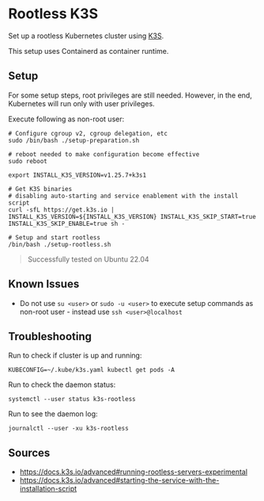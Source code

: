 # Rootless K3S
Set up a rootless Kubernetes cluster using [K3S](https://k3s.io/).

This setup uses Containerd as container runtime.

## Setup

For some setup steps, root privileges are still needed. 
However, in the end, Kubernetes will run only with user privileges.

Execute following as non-root user:

```shell
# Configure cgroup v2, cgroup delegation, etc
sudo /bin/bash ./setup-preparation.sh

# reboot needed to make configuration become effective 
sudo reboot

export INSTALL_K3S_VERSION=v1.25.7+k3s1

# Get K3S binaries
# disabling auto-starting and service enablement with the install script
curl -sfL https://get.k3s.io | INSTALL_K3S_VERSION=${INSTALL_K3S_VERSION} INSTALL_K3S_SKIP_START=true INSTALL_K3S_SKIP_ENABLE=true sh -

# Setup and start rootless
/bin/bash ./setup-rootless.sh
```

> Successfully tested on Ubuntu 22.04

## Known Issues

- Do not use `su <user>` or `sudo -u <user>` to execute setup commands as non-root user - instead use `ssh <user>@localhost`

## Troubleshooting
Run to check if cluster is up and running:
```shell
KUBECONFIG=~/.kube/k3s.yaml kubectl get pods -A
```

Run to check the daemon status:
```shell
systemctl --user status k3s-rootless
```

Run to see the daemon log:
```shell
journalctl --user -xu k3s-rootless
```

## Sources
- https://docs.k3s.io/advanced#running-rootless-servers-experimental
- https://docs.k3s.io/advanced#starting-the-service-with-the-installation-script